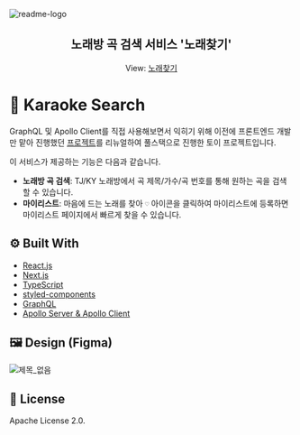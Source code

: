 ![readme-logo](https://user-images.githubusercontent.com/55024033/166629435-e471d6d5-0ed3-4c99-9753-f012fc3070e4.png)

<h2 align="middle">노래방 곡 검색 서비스 '노래찾기'</h2>

<p align="middle">View: <a href="https://karaoke-search.netlify.app/">노래찾기</a></p>

# 🎤 Karaoke Search

GraphQL 및 Apollo Client를 직접 사용해보면서 익히기 위해 이전에 프론트엔드 개발만 맡아 진행했던 [프로젝트](https://github.com/bluewood-truth/karaoke-search-frontend)를 리뉴얼하여 풀스택으로 진행한 토이 프로젝트입니다.

이 서비스가 제공하는 기능은 다음과 같습니다.

- **노래방 곡 검색**: TJ/KY 노래방에서 곡 제목/가수/곡 번호를 통해 원하는 곡을 검색할 수 있습니다.
- **마이리스트**: 마음에 드는 노래를 찾아 `♡` 아이콘을 클릭하여 마이리스트에 등록하면 마이리스트 페이지에서 빠르게 찾을 수 있습니다.

## ⚙️ Built With

- [React.js](https://reactjs.org/)
- [Next.js](https://nextjs.org/)
- [TypeScript](https://www.typescriptlang.org/)
- [styled-components](https://styled-components.com/)
- [GraphQL](https://graphql.org/)
- [Apollo Server & Apollo Client](https://www.apollographql.com/)

## 🖼️ Design (Figma)

![제목_없음](https://user-images.githubusercontent.com/55024033/167363806-2f087319-cd76-44b1-ab32-1b6dfdfeb5bd.png)

## 📝 License

Apache License 2.0.

